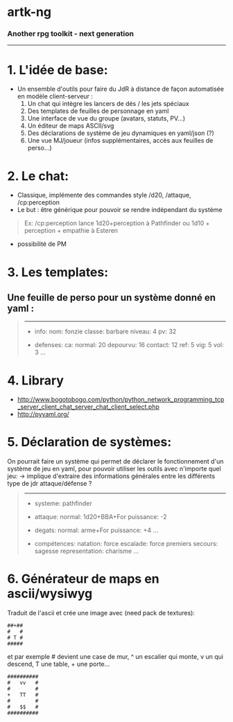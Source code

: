 # artk-ng
### Another rpg toolkit - next generation

---

# 1. L'idée de base:

* Un ensemble d'outils pour faire du JdR à distance de façon automatisée en modèle client-serveur :
    1. Un chat qui intègre les lancers de dés / les jets spéciaux
    2. Des templates de feuilles de personnage en yaml
    3. Une interface de vue du groupe (avatars, statuts, PV...)
    4. Un éditeur de maps ASCII/svg
    5. Des déclarations de système de jeu dynamiques en yaml/json (?)
    6. Une vue MJ/joueur (infos supplémentaires, accès aux feuilles de perso...)

# 2. Le chat:

* Classique, implémente des commandes style /d20, /attaque, /cp:perception
* Le but : être générique pour pouvoir se rendre indépendant du système

> Ex:
> /cp:perception lance 1d20+perception à Pathfinder ou 1d10 + perception + empathie à Esteren

* possibilité de PM

# 3. Les templates:

## Une feuille de perso pour un système donné en yaml :

>---
>- info:
>  nom: fonzie
>  classe: barbare
>  niveau: 4
>  pv: 32
>
>- defenses:
>  ca:
>    normal: 20
>    depourvu: 16
>    contact: 12
>  ref: 5
>  vig: 5
>  vol: 3
>  ...

# 4. Library
- http://www.bogotobogo.com/python/python_network_programming_tcp_server_client_chat_server_chat_client_select.php
- http://pyyaml.org/
# 5. Déclaration de systèmes:

On pourrait faire un système qui permet de déclarer le fonctionnement d'un système de jeu en yaml, pour pouvoir utiliser les outils avec n'importe quel jeu:
-> implique d'extraire des informations générales entre les différents type de jdr attaque/défense ?
>---
>- systeme: pathfinder
>- attaque:
>  normal: 1d20+BBA+For
>  puissance: -2
>  
>- degats:
>  normal: arme+For
>  puissance: +4
>  ...
>  
>- compétences:
>  natation: force
>  escalade: force
>  premiers secours: sagesse
>  representation: charisme
>    ...

# 6. Générateur de maps en ascii/wysiwyg

Traduit de l'ascii et crée une image avec (need pack de textures): 

    ##+##
    #   #
    # T #
    #####
    
et par exemple # devient une case de mur, ^ un escalier qui monte, v un qui descend, T une table, + une porte...

    ##########
    #   vv   #
    #        #
    +   TT   #
    #        #
    #   $$   #
    ##########
